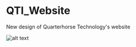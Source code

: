 # QTI_Website
New design of Quarterhorse Technology's website

![alt text](http://192.241.250.241/images/projects/QTI.png)
